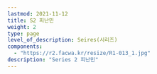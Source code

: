 ```yaml
---
lastmod: 2021-11-12
title: S2 피난민
weight: 2
type: page
level_of_description: Seires(시리즈)
components: 
  - "https://r2.facwa.kr/resize/R1-013_1.jpg"
description: "Series 2 피난민"
---
```

